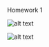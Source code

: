 Homework 1 

![alt text](https://github.com/clapham13/PUI2017_acs882/blob/master/HW1_acs882/bash_pui2017.png)

![alt text](https://github.com/clapham13/PUI2017_acs882/blob/master/HW1_acs882/vi_code.png)
